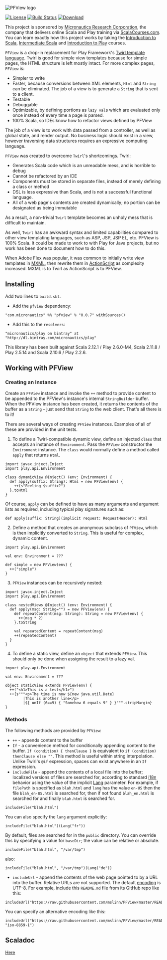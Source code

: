 ![PFView logo](https://raw.githubusercontent.com/mslinn/PFView/master/images/pfview_355x148.png "PFView Logo")

[![License](https://img.shields.io/badge/License-Apache%202.0-blue.svg)](https://opensource.org/licenses/Apache-2.0)
[![Build Status](https://travis-ci.org/mslinn/PFView.svg?branch=master)](https://travis-ci.org/mslinn/PFView)
[ ![Download](https://api.bintray.com/packages/micronautics/play/pfview/images/download.svg) ](https://bintray.com/micronautics/play/pfview/_latestVersion)

This project is sponsored by [Micronautics Research Corporation](http://www.micronauticsresearch.com/),
the company that delivers online Scala and Play training via [ScalaCourses.com](http://www.ScalaCourses.com).
You can learn exactly how this project works by taking the [Introduction to Scala](http://www.ScalaCourses.com/showCourse/40),
[Intermediate Scala](http://www.ScalaCourses.com/showCourse/45) and [Introduction to Play](http://www.ScalaCourses.com/showCourse/39) courses.

`PFView` is a drop-in replacement for Play Framework's [Twirl template language](https://github.com/playframework/twirlhttps://github.com/playframework/twirl).
Twirl is good for simple view templates because for simple pages, the HTML structure is left mostly intact.
For more complex pages, `PFView` is:

 * Simpler to write
 * Faster, because conversions between XML elements, `Html` and `String` can be eliminated. The job of a view is to generate a `String` that is sent to a client.
 * Testable
 * Debuggable
 * Optimizable, by defining portions as `lazy val`s which are evaluated only once instead of every time a page is parsed.
 * 100% Scala, so IDEs know how to refactor views defined by PFView

The job of a view is to work with data passed from a controller, as well as global state, and render output.
No business logic should exist in a view, however traversing data structures requires an expressive computing language.

`PFView` was created to overcome `Twirl`'s shortcomings. Twirl:
 * Generates Scala code which is an unreadable mess, and is horrible to debug
 * Cannot be refactored by an IDE
 * Components must be stored in separate files, instead of merely defining a class or method
 * DSL is less expressive than Scala, and is not a successful functional language.
 * All of a web page's contents are created dynamically; no portion can be designated as being immutable

As a result, a non-trivial `Twirl` template becomes an unholy mess that is difficult to maintain.

As well, `Twirl` has an awkward syntax and limited capabilities compared to other view templating languages, such as ASP, JSP, JSP EL, etc.
PFView is 100% Scala. It could be made to work to with Play for Java projects, but no work has been done to document how to do this.

When Adobe Flex was popular, it was common to initially write view templates in [MXML](http://en.wikipedia.org/wiki/MXML),
then rewrite them in [ActionScript](http://en.wikipedia.org/wiki/ActionScript) as complexity increased.
MXML is to Twirl as ActionScript is to PFView.

## Installing ##

Add two lines to `build.sbt`.

 * Add the `pfview` dependency:
````
"com.micronautics" %% "pfview" % "0.0.7" withSources()
````

 * Add this to the `resolvers`:
````
"micronautics/play on bintray" at "http://dl.bintray.com/micronautics/play"
````

This library has been built against Scala 2.12.1 / Play 2.6.0-M4, Scala 2.11.8 / Play 2.5.14 and Scala 2.10.6 / Play 2.2.6.

## Working with PFView ##
### Creating an Instance ###
Create an `PFView` instance and invoke the `++` method to provide content to be appended to the PFView's instance's internal `StringBuilder` buffer.
When the PFView instance has been created, it returns the contents of the buffer as a `String` &ndash; just send that `String` to the web client.
That's all there is to it!

There are several ways of creating `PFView` instances. Examples of all of these are provided in the unit tests.

 1) To define a Twirl-compatible dynamic view, define an injected `class` that accepts an instance of `Environment`.
  Pass the `PFView` constructor the `Environment` instance.
   The `class` would normally define a method called `apply` that returns `Html`.
````
import javax.inject.Inject
import play.api.Environment

class dynamicView @Inject() (env: Environment) {
  def apply(suffix: String): Html = new PFView(env) {
    ++(s"Feeling $suffix?")
  }.toHtml
}
````
Of course, `apply` can be defined to have as many arguments and argument lists as required, including typical play signatures such as:

    def apply(suffix: String)(implicit request: RequestHeader): Html

 2) Define a method that creates an anonymous subclass of `PFView`, which is then implicitly converted to `String`.
   This is useful for complex, dynamic content.

````
import play.api.Environment

val env: Environment = ???

def simple = new PFView(env) {
  ++("simple")
}
````

 3) `PFView` instances can be recursively nested:
````
import javax.inject.Inject
import play.api.Environment

class nestedViews @Inject() (env: Environment) {
  def apply(msg: String="") = new PFView(env) {
    def repeatContent(msg: String): String = new PFView(env) {
      ++(msg * 2)
    }.toString

    val repeatedContent = repeatContent(msg)
    ++(repeatedContent)
  }
}
````

 4) To define a static view, define an `object` that extends `PFView`.
 This should only be done when assigning the result to a lazy val.
````
import play.api.Environment

val env: Environment = ???

object staticView extends PFView(env) {
  ++("<h1>This is a test</h1>")
  ++{s"""<p>The time is now ${new java.util.Date}
        |This is another line</p>
        |${ unIf (6==9) { "Somehow 6 equals 9" } }""".stripMargin}
}
````

### Methods ###
The following methods are provided by `PFView`:

 * `++` - appends content to the buffer
 * `If` - a convenience method for conditionally appending content to the buffer.
`If (condition) { thenClause }` is equivalent to `if (condition) thenClause else ""`.
This method is useful within string interpolation. Unlike Twirl's `@if` expression, spaces can exist anywhere in an `If` expression.
 * `includeFile` - append the contents of a local file into the buffer; localized versions of files are searched for,
according to standard [i18n](http://en.wikipedia.org/wiki/Internationalization_and_localization) behavior using the value of the implicit
[Lang](https://www.playframework.com/documentation/2.3.x/api/scala/index.html#play.api.i18n.Lang) parameter.
For example, if `filePath` is specified as `blah.html` and `lang` has the value `en-US` then the file `blah_en-US.html` is searched for,
then if not found `blah_en.html` is searched for and finally `blah.html` is searched for.
````
includeFile("blah.html")
````
You can also specify the `lang` argument explicitly:
````
includeFile("blah.html")(Lang("fr"))
````
By default, files are searched for in the `public` directory. You can override this by specifying a value for `baseDir`; the value can be relative or absolute.
````
includeFile("blah.html", "/var/tmp")
````
also:
````
includeFile("blah.html", "/var/tmp")(Lang("de"))
````
 * `includeUrl` - append the contents of the web page pointed to by a URL into the buffer.
Relative URLs are not supported. The default [encoding](https://www.playframework.com/documentation/2.3.x/api/scala/index.html#play.api.mvc.Codec) is UTF-8.
For example, include this `README.md` file from its GitHub repo like this:
````
includeUrl("https://raw.githubusercontent.com/mslinn/PFView/master/README.md")
````
You can specify an alternative encoding like this:
````
includeUrl("https://raw.githubusercontent.com/mslinn/PFView/master/README.md", "iso-8859-1")
````

## Scaladoc
[Here](http://blog.mslinn.com/PFView/latest/api/views/index.html)
